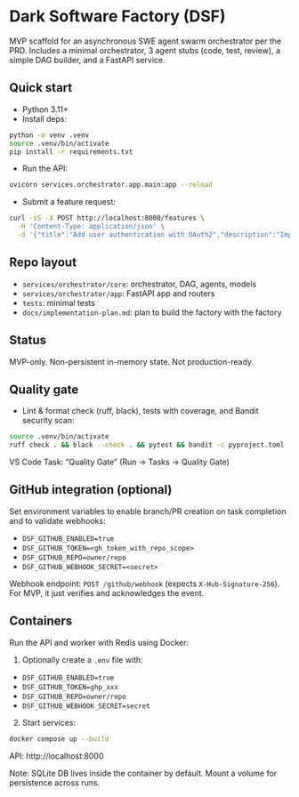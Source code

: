 # Dark Software Factory (DSF)

MVP scaffold for an asynchronous SWE agent swarm orchestrator per the PRD. Includes a minimal orchestrator, 3 agent stubs (code, test, review), a simple DAG builder, and a FastAPI service.

## Quick start

- Python 3.11+
- Install deps:

```bash
python -m venv .venv
source .venv/bin/activate
pip install -r requirements.txt
```

- Run the API:

```bash
uvicorn services.orchestrator.app.main:app --reload
```

- Submit a feature request:

```bash
curl -sS -X POST http://localhost:8000/features \
  -H 'Content-Type: application/json' \
  -d '{"title":"Add user authentication with OAuth2","description":"Implement OAuth2 login and protected routes"}' | jq
```

## Repo layout

- `services/orchestrator/core`: orchestrator, DAG, agents, models
- `services/orchestrator/app`: FastAPI app and routers
- `tests`: minimal tests
- `docs/implementation-plan.md`: plan to build the factory with the factory

## Status

MVP-only. Non-persistent in-memory state. Not production-ready.

## Quality gate

- Lint & format check (ruff, black), tests with coverage, and Bandit security scan:

```bash
source .venv/bin/activate
ruff check . && black --check . && pytest && bandit -c pyproject.toml -r services
```

VS Code Task: “Quality Gate” (Run -> Tasks -> Quality Gate)

## GitHub integration (optional)

Set environment variables to enable branch/PR creation on task completion and to validate webhooks:

- `DSF_GITHUB_ENABLED=true`
- `DSF_GITHUB_TOKEN=<gh_token_with_repo_scope>`
- `DSF_GITHUB_REPO=owner/repo`
- `DSF_GITHUB_WEBHOOK_SECRET=<secret>`

Webhook endpoint: `POST /github/webhook` (expects `X-Hub-Signature-256`). For MVP, it just verifies and acknowledges the event.

## Containers

Run the API and worker with Redis using Docker:

1. Optionally create a `.env` file with:
  - `DSF_GITHUB_ENABLED=true`
  - `DSF_GITHUB_TOKEN=ghp_xxx`
  - `DSF_GITHUB_REPO=owner/repo`
  - `DSF_GITHUB_WEBHOOK_SECRET=secret`

2. Start services:

```bash
docker compose up --build
```

API: http://localhost:8000

Note: SQLite DB lives inside the container by default. Mount a volume for persistence across runs.

